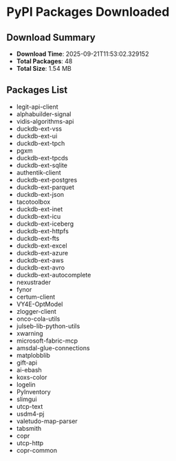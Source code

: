 # PyPI Packages Downloaded

## Download Summary
- **Download Time**: 2025-09-21T11:53:02.329152
- **Total Packages**: 48
- **Total Size**: 1.54 MB

## Packages List
- legit-api-client
- alphabuilder-signal
- vidis-algorithms-api
- duckdb-ext-vss
- duckdb-ext-ui
- duckdb-ext-tpch
- pgxm
- duckdb-ext-tpcds
- duckdb-ext-sqlite
- authentik-client
- duckdb-ext-postgres
- duckdb-ext-parquet
- duckdb-ext-json
- tacotoolbox
- duckdb-ext-inet
- duckdb-ext-icu
- duckdb-ext-iceberg
- duckdb-ext-httpfs
- duckdb-ext-fts
- duckdb-ext-excel
- duckdb-ext-azure
- duckdb-ext-aws
- duckdb-ext-avro
- duckdb-ext-autocomplete
- nexustrader
- fynor
- certum-client
- VY4E-OptModel
- zlogger-client
- onco-cola-utils
- julseb-lib-python-utils
- xwarning
- microsoft-fabric-mcp
- amsdal-glue-connections
- matplobblib
- gift-api
- ai-ebash
- koxs-color
- logelin
- PyInventory
- slimgui
- utcp-text
- usdm4-pj
- valetudo-map-parser
- tabsmith
- copr
- utcp-http
- copr-common
